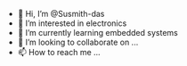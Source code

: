 - 👋 Hi, I’m @Susmith-das
- 👀 I’m interested in electronics
- 🌱 I’m currently learning embedded systems
- 💞️ I’m looking to collaborate on ...
- 📫 How to reach me ...

<!---
Susmith-das/Susmith-das is a ✨ special ✨ repository because its `README.md` (this file) appears on your GitHub profile.
You can click the Preview link to take a look at your changes.
--->
